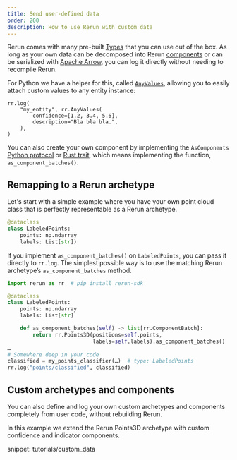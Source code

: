 ```yaml
---
title: Send user-defined data
order: 200
description: How to use Rerun with custom data
---
```

Rerun comes with many pre-built [Types](../../reference/types.md) that you can use out of the box. As long as your own data can be decomposed into Rerun [components](../../reference/types/components.md) or can be serialized with [Apache Arrow](https://arrow.apache.org/), you can log it directly without needing to recompile Rerun.

For Python we have a helper for this, called [`AnyValues`](https://ref.rerun.io/docs/python/main/common/custom_data/), allowing you to easily attach custom values to any entity instance:

```
rr.log(
    "my_entity", rr.AnyValues(
        confidence=[1.2, 3.4, 5.6],
        description="Bla bla bla…",
    ),
)
```

You can also create your own component by implementing the `AsComponents` [Python protocol](https://ref.rerun.io/docs/python/0.9.0/common/interfaces/#rerun.AsComponents) or [Rust trait](https://docs.rs/rerun/latest/rerun/trait.AsComponents.html), which means implementing the function, `as_component_batches()`.

## Remapping to a Rerun archetype
Let's start with a simple example where you have your own point cloud class that is perfectly representable as a Rerun archetype.
```python
@dataclass
class LabeledPoints:
    points: np.ndarray
    labels: List[str])
```

If you implement `as_component_batches()` on `LabeledPoints`, you can pass it directly to `rr.log`. The simplest possible way is to use the matching Rerun archetype’s `as_component_batches` method.

```python
import rerun as rr  # pip install rerun-sdk

@dataclass
class LabeledPoints:
    points: np.ndarray
    labels: List[str]

    def as_component_batches(self) -> list[rr.ComponentBatch]:
        return rr.Points3D(positions=self.points,
                           labels=self.labels).as_component_batches()
…
# Somewhere deep in your code
classified = my_points_classifier(…)  # type: LabeledPoints
rr.log("points/classified", classified)
```

## Custom archetypes and components
You can also define and log your own custom archetypes and components completely from user code, without rebuilding Rerun.

In this example we extend the Rerun Points3D archetype with custom confidence and indicator components.

snippet: tutorials/custom_data

<picture>
  <img src="https://static.rerun.io/custom_data/7bb90e1ab4244541164775473c5106e15152b8d0/full.png" alt="">
  <source media="(max-width: 480px)" srcset="https://static.rerun.io/custom_data/7bb90e1ab4244541164775473c5106e15152b8d0/480w.png">
  <source media="(max-width: 768px)" srcset="https://static.rerun.io/custom_data/7bb90e1ab4244541164775473c5106e15152b8d0/768w.png">
  <source media="(max-width: 1024px)" srcset="https://static.rerun.io/custom_data/7bb90e1ab4244541164775473c5106e15152b8d0/1024w.png">
  <source media="(max-width: 1200px)" srcset="https://static.rerun.io/custom_data/7bb90e1ab4244541164775473c5106e15152b8d0/1200w.png">
</picture>
